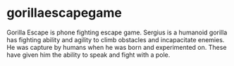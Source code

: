 # gorillaescapegame
Gorilla Escape is phone fighting escape game. Sergius is a humanoid gorilla has fighting ability and agility to climb obstacles and incapacitate enemies. He was capture by humans when he was born and experimented on. These have given him the ability to speak and fight with a pole.
